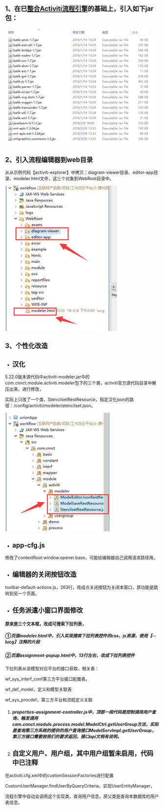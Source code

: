 ## 1、在已[整合Activiti流程引擎](/gong-zuo-liu-yun-ping-tai/zhu-yao-pei-zhi-shuo-ming/activitizheng-he-spring.md)的基础上，引入如下jar包：

![](/assets/activiti_2.png)

## 2、引入流程编辑器到web目录

从从示例代码【activiti-explorer】中拷贝：diagram-viewer目录、editor-app目录、modeler.html文件，这三个对象到WebRoot目录中。

![](/assets/activiti_4.png)

## 3、个性化改造

* ## 汉化

5.22.0版本源代码中activiti-modeler.jar中的com.cnnct.module.activiti.modeler包下的三个类，activiti官方源代码目录中解压出来，进行修改，

实际上只改了一个类，StencilsetRestResource，指定汉化json的路径：/config/activiti/modeler/stencilset.json。

![](/assets/activiti_3.png)

* ## app-cfg.js

修改了contextRoot:window.opener.base，可能给编辑器自己调用请求路径用。

* ## 编辑器的关闭按钮改造

toolbar-default-actions.js，263行，改成点关闭按钮为关闭本窗口，原功能是跳转到另一个页面。

* ## 任务派遣小窗口界面修改

#### 原来是三个文本框，改成可搜索下拉列表，

##### ①页面modeler.html中，引入实现搜索下拉列表控件的css、js资源，使用【--lucg】注释的片段

##### ②页面assignment-popup.html中，13行左右，改成下拉列表控件

下拉列表从该模型对应平台的接口获取，相关表：

wf\_sys\_interf\_conf第三方平台接口配置表。

wf\_def\_model，定义和模型关联表

wf\_sys\_procdef，第三方平台和流程定义关联

1. ##### properties-assignment-controller.js中，顶部一段代码是控制调用用户查询，触发调用com.cnnct.module.process.model.ModelCtrl.getUserGroup方法，实际是查询第三方系统的提供的用户查询接口ModelServImpl.getUserGroup，第三方接口需要按我们的要求返回，接口api文档有说明。
2. ## 自定义用户、用户组，其中用户组暂未启用，代码中已注释

在activiti.cfg.xml中的customSessionFactories进行配置

CustomUserManager.findUserByQueryCriteria，实现UserEntityManager，

流程引擎中自动会调用这个实现类，查询用户信息，原父类是查询本数据库的用户表信息。

